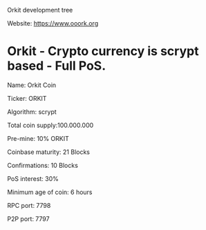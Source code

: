 Orkit development tree

Website: https://www.ooork.org

Orkit - Crypto currency is scrypt based - Full PoS.
===========================
Name: Orkit Coin

Ticker: ORKIT

Algorithm: scrypt

Total coin supply:100.000.000

Pre-mine: 10% ORKIT

Coinbase maturity: 21 Blocks

Confirmations: 10 Blocks

PoS interest: 30%

Minimum age of coin: 6 hours

RPC port: 7798

P2P port: 7797
